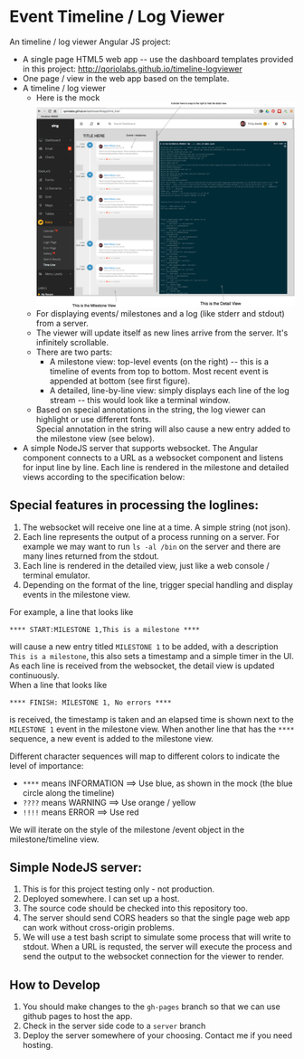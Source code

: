 # Event Timeline / Log Viewer

An timeline / log viewer Angular JS project:

+ A single page HTML5 web app -- use the dashboard templates provided in this project:  http://qoriolabs.github.io/timeline-logviewer
+ One page / view in the web app based on the template.
+ A timeline / log viewer
  + Here is the mock  ![mock](/requirements/mock.png)
  + For displaying events/ milestones and a log (like stderr and stdout) from a server.
  + The viewer will update itself as new lines arrive from the server.  It's infinitely scrollable.
  + There are two parts:
    + A milestone view: top-level events (on the right) -- this is a timeline of events from top to bottom.  Most recent event is appended at bottom (see first figure).
    + A detailed, line-by-line view: simply displays each line of the log stream -- this would look like a terminal window.
  + Based on special annotations in the string, the log viewer can highlight or use different fonts.  
Special annotation in the string will also cause a new entry added to the milestone view (see below).
+ A simple NodeJS server that supports websocket.  The Angular component connects to a URL as a websocket component and listens for input line by line.  Each line is rendered in the milestone and detailed views according to the specification below:


## Special features in processing the loglines:

1. The websocket will receive one line at a time.  A simple string (not json).
2. Each line represents the output of a process running on a server.  For example we may want to run `ls -al /bin` on the server and there are many lines returned from the stdout.
3. Each line is rendered in the detailed view, just like a web console / terminal emulator.
4. Depending on the format of the line, trigger special handling and display events in the milestone view.

For example, a line that looks like 

    **** START:MILESTONE 1,This is a milestone **** 

will cause a new entry titled `MILESTONE 1` to be added, with a description `This is a milestone`, this also sets a timestamp and a simple timer in the UI.  
As each line is received from the websocket, the detail view is updated continuously.  
When a line that looks like 

    **** FINISH: MILESTONE 1, No errors ****

is received, the timestamp is taken and an elapsed time is shown next to the `MILESTONE 1` event in the milestone view.  When another line that has the `****` sequence, a new event is added to the milestone view.

Different character sequences will map to different colors to indicate the level of importance:

+ `****` means INFORMATION ==> Use blue, as shown in the mock (the blue circle along the timeline)
+ `????` means WARNING ==> Use orange / yellow
+ `!!!!` means ERROR ==> Use red

We will iterate on the style of the milestone /event object in the milestone/timeline view.


## Simple NodeJS server:

1. This is for this project testing only - not production. 
2. Deployed somewhere.  I can set up a host.
3. The source code should be checked into this repository too.
4. The server should send CORS headers so that the single page web app can work without cross-origin problems.
4. We will use a test bash script to simulate some process that will write to stdout.   When a URL is requsted,
the server will execute the process and send the output to the websocket connection for the viewer to render.


## How to Develop

1. You should make changes to the `gh-pages` branch so that we can use github pages to host the app.
2. Check in the server side code to a `server` branch
3. Deploy the server somewhere of your choosing.  Contact me if you need hosting.


